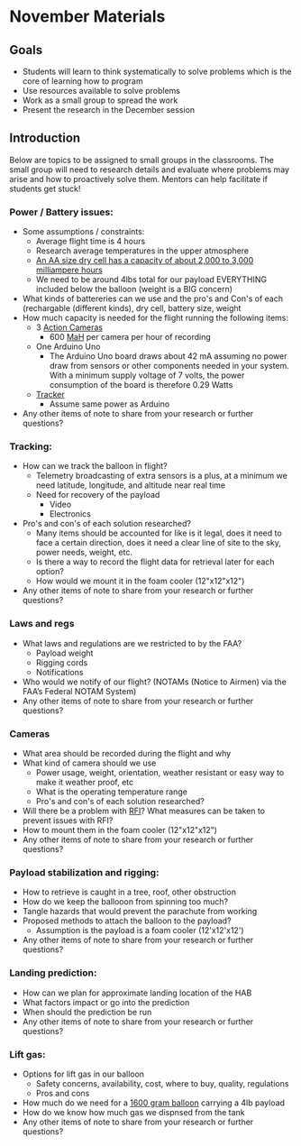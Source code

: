 # November Materials

## Goals

- Students will learn to think systematically to solve problems which is the core of learning how to program
- Use resources available to solve problems
- Work as a small group to spread the work
- Present the research in the December session

## Introduction

Below are topics to be assigned to small groups in the classrooms. The small group will need to research details and evaluate where problems may arise and how to proactively solve them. Mentors can help facilitate if students get stuck!

### Power / Battery issues:
  - Some assumptions / constraints:
    - Average flight time is 4 hours
    - Research average temperatures in the upper atmosphere
    - [An AA size dry cell has a capacity of about 2,000 to 3,000 milliampere hours](https://en.wikipedia.org/wiki/Ampere_hour)
    - We need to be around 4lbs total for our payload EVERYTHING included below the balloon (weight is a BIG concern)
  - What kinds of battereries can we use and the pro's and Con's of each (rechargable (different kinds), dry cell, battery size, weight 
  - How much capacity is needed for the flight running the following items:
    - 3 [Action Cameras](https://smile.amazon.com/AKASO-Control-Waterproof-Adjustable-Accessories/dp/B07J4TNYV8/ref=sxin_14_pa_sp_search_thematic_sspa?content-id=amzn1.sym.b5b80b36-fed9-4412-8be2-fe5bba09d25a%3Aamzn1.sym.b5b80b36-fed9-4412-8be2-fe5bba09d25a&crid=2M1SZIIOA5ZR&cv_ct_cx=action+camera&keywords=action+camera&pd_rd_i=B07J4TNYV8&pd_rd_r=eb4d6768-709a-4d5e-af3a-9e4d86fc982d&pd_rd_w=PfzEZ&pd_rd_wg=3vTGD&pf_rd_p=b5b80b36-fed9-4412-8be2-fe5bba09d25a&pf_rd_r=VVC8M2TJC22MBTH2J5ZE&qid=1667488279&qu=eyJxc2MiOiI2LjQ0IiwicXNhIjoiNi4wMiIsInFzcCI6IjUuMzgifQ%3D%3D&sprefix=action+came%2Caps%2C204&sr=1-3-a73d1c8c-2fd2-4f19-aa41-2df022bcb241-spons&ufe=app_do%3Aamzn1.fos.f5122f16-c3e8-4386-bf32-63e904010ad0&psc=1)
      - 600 [MaH](https://en.wikipedia.org/wiki/Ampere_hour) per camera per hour of recording
    - One Arduino Uno 
      - The Arduino Uno board draws about 42 mA assuming no power draw from sensors or other components needed in your system. With a minimum supply voltage of 7 volts, the power consumption of the board is therefore 0.29 Watts
    - [Tracker](http://qrp-labs.com/lightaprsw2)
      - Assume same power as Arduino 
  - Any other items of note to share from your research or further questions?


### Tracking:
  - How can we track the balloon in flight?
    - Telemetry broadcasting of extra sensors is a plus, at a minimum we need latitude, longitude, and altitude near real time
    - Need for recovery of the payload
      - Video
      - Electronics
  - Pro's and con's of each solution researched?
    - Many items should be accounted for like is it legal, does it need to face a certain direction, does it need a clear line of site to the sky, power needs, weight, etc.
    - Is there a way to record the flight data for retrieval later for each option?
    - How would we mount it in the foam cooler (12"x12"x12")
  - Any other items of note to share from your research or further questions?


### Laws and regs
  - What laws and regulations are we restricted to by the FAA?
    - Payload weight
    - Rigging cords
    - Notifications
  - Who would we notify of our flight? (NOTAMs (Notice to Airmen) via the FAA’s Federal NOTAM System)
  - Any other items of note to share from your research or further questions?


### Cameras
  - What area should be recorded during the flight and why
  - What kind of camera should we use
    - Power usage, weight, orientation, weather resistant or easy way to make it weather proof, etc
    - What is the operating temperature range
    - Pro's and con's of each solution researched?
  - Will there be a problem with [RFI](https://en.wikipedia.org/wiki/Radio_frequency)? What measures can be taken to prevent issues with RFI?
  - How to mount them in the foam cooler (12"x12"x12")
  - Any other items of note to share from your research or further questions?


### Payload stabilization and rigging:
  - How to retrieve is caught in a tree, roof, other obstruction
  - How do we keep the ballooon from spinning too much?
  - Tangle hazards that would prevent the parachute from working
  - Proposed methods to attach the balloon to the payload?
    - Assumption is the payload is a foam cooler (12'x12'x12')
  - Any other items of note to share from your research or further questions?



### Landing prediction:
  - How can we plan for approximate landing location of the HAB
  - What factors impact or go into the prediction
  - When should the prediction be run
  - Any other items of note to share from your research or further questions?



### Lift gas:
  - Options for lift gas in our balloon
    - Safety concerns, availability, cost, where to buy, quality, regulations
    - Pros and cons
  - How much do we need for a [1600 gram balloon](https://www.kaymont.com/_files/ugd/a13aac_8b84755b308c473b8ac99f1dc39b80e1.pdf) carrying a 4lb payload
  - How do we know how much gas we dispnsed from the tank
  - Any other items of note to share from your research or further questions?
